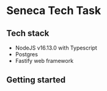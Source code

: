 # Seneca Tech Task

## Tech stack

- NodeJS v16.13.0 with Typescript
- Postgres
- Fastify web framework

## Getting started

